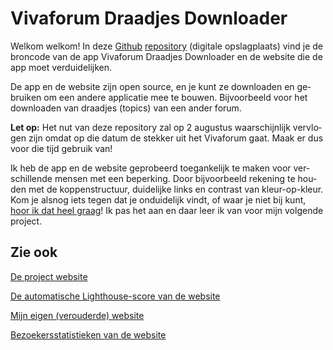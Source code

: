 <div lang="nl">

# Vivaforum Draadjes Downloader

Welkom welkom! In deze [Github](https://nl.wikipedia.org/wiki/GitHub) [repository](https://nl.wikipedia.org/wiki/Pakketbron) (digitale opslagplaats) vind je de broncode van de app Vivaforum Draadjes Downloader en de website die de app moet verduidelijken.

De app en de website zijn open source, en je kunt ze downloaden en gebruiken om een andere applicatie mee te bouwen. Bijvoorbeeld voor het downloaden van draadjes (topics) van een ander forum.

**Let op:** Het nut van deze repository zal op 2 augustus waarschijnlijk vervlogen zijn omdat op die datum de stekker uit het Vivaforum gaat. Maak er dus voor die tijd gebruik van!

Ik heb de app en de website geprobeerd toegankelijk te maken voor verschillende mensen met een beperking. Door bijvoorbeeld rekening te houden met de koppenstructuur, duidelijke links en contrast van kleur-op-kleur. Kom je alsnog iets tegen dat je onduidelijk vindt, of waar je niet bij kunt, [hoor ik dat heel graag](mailto:mail@annekesinnema.nl)! Ik pas het aan en daar leer ik van voor mijn volgende project.


## Zie ook

[De project website](https://www.viva-downloader.nl)

[De automatische Lighthouse-score van de website](https://lighthouse-dot-webdotdevsite.appspot.com//lh/html?url=https%3A%2F%2Fvivaforum.annekesinnema.nl%2F)

[Mijn eigen (verouderde) website](https://www.annekesinnema.nl)

[Bezoekersstatistieken van de website](https://plausible.io/vivaforum.annekesinnema.nl)
